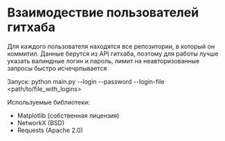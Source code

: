 # Взаимодествие пользователей гитхаба

Для каждого пользователя находятся все репозитории, в который он коммитил.
Данные берутся из API гитхаба, поэтому для работы лучше указать валиндные логин
и пароль, лимит на неавторизованные запросы быстро исчечрпывается

Запуск: python main.py --login <login> --password <password> --login-file <path/to/file_with_logins>

Используемые библиотеки:
*   Matplotlib (собственная лицензия)
*   NetworkX (BSD)
*   Requests (Apache 2.0)
